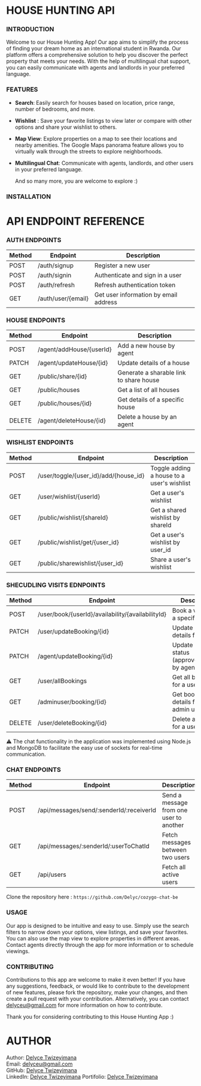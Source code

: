 #  HOUSE HUNTING API

### INTRODUCTION
Welcome to our House Hunting App! Our app aims to simplify the process of finding your dream home as an international student in Rwanda. Our platform offers a comprehensive solution to help you discover the perfect property that meets your needs. With the help of multilingual chat support, you can easily communicate with agents and landlords in your preferred language.

### FEATURES
* **Search**:  Easily search for houses based on location, price range, number of bedrooms, and more.
* **Wishlist** : Save your favorite listings to view later or compare with other options and share your wishlist to others.
* **Map View**: Explore properties on a map to see their locations and nearby amenities. The Google Maps panorama feature allows you to virtually walk through the streets to explore neighborhoods.
* **Multilingual Chat**: Communicate with agents, landlords, and other users in your preferred language.

  And so many more, you are welcome to explore :)
  
### INSTALLATION




# API ENDPOINT REFERENCE

### AUTH ENDPOINTS

| Method | Endpoint          | Description                           |
|--------|-------------------|---------------------------------------|
| POST   | /auth/signup      | Register a new user                   |
| POST   | /auth/signin      | Authenticate and sign in a user       |
| POST   | /auth/refresh     | Refresh authentication token          |
| GET    | /auth/user/{email}| Get user information by email address |

### HOUSE ENDPOINTS

| Method | Endpoint                                 | Description                             |
|--------|------------------------------------------|-----------------------------------------|
| POST   | /agent/addHouse/{userId}                 | Add a new house by agent     |
| PATCH  | /agent/updateHouse/{id}                  | Update details of a house               |
| GET    | /public/share/{id}                       | Generate  a sharable link to share house              |
| GET    | /public/houses                           | Get a list of all houses                |
| GET    | /public/houses/{id}                      | Get details of a specific house         |
| DELETE | /agent/deleteHouse/{id}                  | Delete a house by an agent|


### WISHLIST ENDPOINTS

| Method | Endpoint                            | Description                                   |
|--------|-------------------------------------|-----------------------------------------------|
| POST   | /user/toggle/{user_id}/add/{house_id} | Toggle adding a house to a user's wishlist |
| GET    | /user/wishlist/{userId}             | Get a user's wishlist                        |
| GET    | /public/wishlist/{shareId}          | Get a shared wishlist by shareId             |
| GET    | /public/wishlist/get/{user_id}      | Get a user's wishlist by user_id             |
| GET    | /public/sharewishlist/{user_id}     | Share a user's wishlist                     |

### SHECUDLING VISITS EDNPOINTS

| Method | Endpoint                                   | Description                                     |
|--------|--------------------------------------------|-------------------------------------------------|
| POST   | /user/book/{userId}/availability/{availabilityId} |Book a visit with a specific agent                        |
| PATCH  | /user/updateBooking/{id}                   | Update booking details for a user               |
| PATCH  | /agent/updateBooking/{id}                  |Update booking status (approve/decline) by agent             |
| GET    | /user/allBookings                          | Get all bookings for a user                     |
| GET    | /adminuser/booking/{id}                    | Get booking details for an admin user           |
| DELETE | /user/deleteBooking/{id}                   | Delete a booking for a user                     |

⚠️ The chat functionality in the application was implemented using Node.js and MongoDB to facilitate the easy use of sockets for real-time communication. 

### CHAT ENDPOINTS

| Method | Endpoint                                      | Description                                    |
|--------|-----------------------------------------------|------------------------------------------------|
| POST   | /api/messages/send/:senderId/:receiverId     | Send a message from one user to another        |
| GET  | /api/messages/:senderId/:userToChatId         | Fetch messages between two users               |
| GET    | /api/users                                    | Fetch all active users                         |

Clone the repository here :   `https://github.com/Delyc/cozygo-chat-be`


### USAGE
Our app is designed to be intuitive and easy to use. Simply use the search filters to narrow down your options, view listings, and save your favorites. You can also use the map view to explore properties in different areas. Contact agents directly through the app for more information or to schedule viewings.


### CONTRIBUTING
Contributions to this app are welcome to make it even better! If you have any suggestions, feedback, or would like to contribute to the development of new features, please fork the repository, make your changes, and then create a pull request with your contribution. Alternatively, you can contact delyceu@gmail.com for more information on how to contribute.

Thank you for considering contributing to this House Hunting App :)

# AUTHOR
Author: [Delyce Twizeyimana](https://github.com/delyc)  
Email: delyceu@gmail.com  
GitHub: [Delyce Twizeyimana](https://github.com/delyc)  
LinkedIn: [Delyce Twizeyimana](https://www.linkedin.com/in/delyce-twizeyimana-475977217/)
Portifolio: [Delyce Twizeyimana](https://delyce.netlify.app/)
